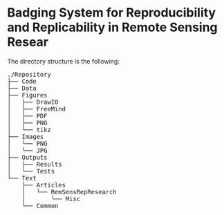 # Badging System for Reproducibility and Replicability in Remote Sensing Resear

The directory structure is the following:
<pre>
./Repository
├── Code
├── Data
├── Figures
│   ├── DrawIO
│   ├── FreeMind
│   ├── PDF
│   ├── PNG
│   └── tikz
├── Images
│   └── PNG
│   └── JPG
├── Outputs
│   ├── Results
│   └── Tests
└── Text
    ├── Articles
    │   └── RemSensRepResearch
    │       └── Misc
    └── Common
</pre>



